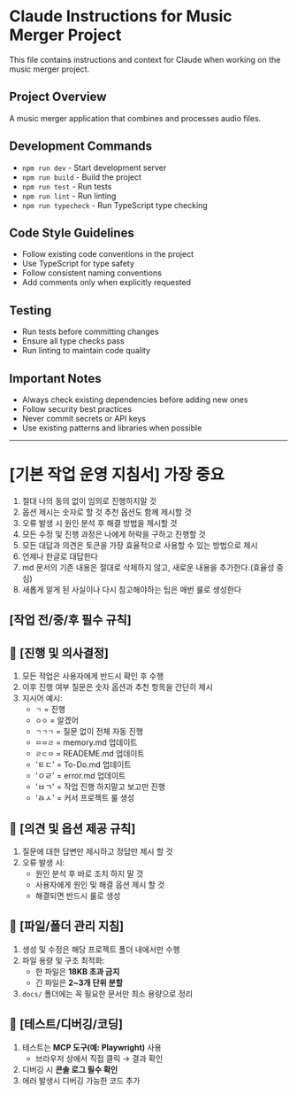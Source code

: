 # Claude Instructions for Music Merger Project

This file contains instructions and context for Claude when working on the music merger project.

## Project Overview
A music merger application that combines and processes audio files.

## Development Commands
- `npm run dev` - Start development server
- `npm run build` - Build the project
- `npm run test` - Run tests
- `npm run lint` - Run linting
- `npm run typecheck` - Run TypeScript type checking

## Code Style Guidelines
- Follow existing code conventions in the project
- Use TypeScript for type safety
- Follow consistent naming conventions
- Add comments only when explicitly requested

## Testing
- Run tests before committing changes
- Ensure all type checks pass
- Run linting to maintain code quality

## Important Notes
- Always check existing dependencies before adding new ones
- Follow security best practices
- Never commit secrets or API keys
- Use existing patterns and libraries when possible

---

# [기본 작업 운영 지침서] 가장 중요

1. 절대 나의 동의 없이 임의로 진행하지말 것
2. 옵션 제시는 숫자로 할 것 추천 옵션도 함께 제시할 것
3. 오류 발생 시 원인 분석 후 해결 방법을 제시할 것
4. 모든 수정 및 진행 과정은 나에게 허락을 구하고 진행할 것
5. 모든 대답과 의견은 토큰을 가장 효율적으로 사용할 수 있는 방법으로 제시
6. 언제나 한글로 대답한다
5. md 문서의 기존 내용은 절대로 삭제하지 않고, 새로운 내용을 추가한다.(효율성 중심)
6. 새롭게 알게 된 사실이나 다시 참고해야하는 팁은 매번 룰로 생성한다 

## [작업 전/중/후 필수 규칙]

## 🚦 [진행 및 의사결정]

1. 모든 작업은 사용자에게 반드시 확인 후 수행
2. 이후 진행 여부 질문은 숫자 옵션과 추천 항목을 간단히 제시
2. 지시어 예시:
   - `ㄱ` = 진행
   - `ㅇㅇ` = 알겠어
   - `ㄱㄱㄱ` = 질문 없이 전체 자동 진행
   - `ㅁㅁㄹ` = memory.md 업데이트
   - `ㄹㄷㅁ` = READEME.md 업데이트
   - 'ㅌㄷ' = To-Do.md 업데이트 
   - 'ㅇㄹ' = error.md 업데이트
   - 'ㅂㄱ' = 작업 진행 하지말고 보고만 진행
   - 'ㄽㅅ' = 커서 프로젝트 룰 생성

## 🧠 [의견 및 옵션 제공 규칙]

1. 질문에 대한 답변만 제시하고 정답만 제시 할 것
2. 오류 발생 시:
   - 원인 분석 후 바로 조치 하지 말 것
   - 사용자에게 원인 및 해결 옵션 제시 할 것
   - 해결되면 반드시 룰로 생성

## 📂 [파일/폴더 관리 지침]

1. 생성 및 수정은 해당 프로젝트 폴더 내에서만 수행
2. 파일 용량 및 구조 최적화:
   - 한 파일은 **18KB 초과 금지**
   - 긴 파일은 **2~3개 단위 분할**
3. `docs/` 폴더에는 꼭 필요한 문서만 최소 용량으로 정리

## 🧪 [테스트/디버깅/코딩]

1. 테스트는 **MCP 도구(예: Playwright)** 사용
   - 브라우저 상에서 직접 클릭 → 결과 확인
3. 디버깅 시 **콘솔 로그 필수 확인**
4. 에러 발생시 디버깅 가능한 코드 추가